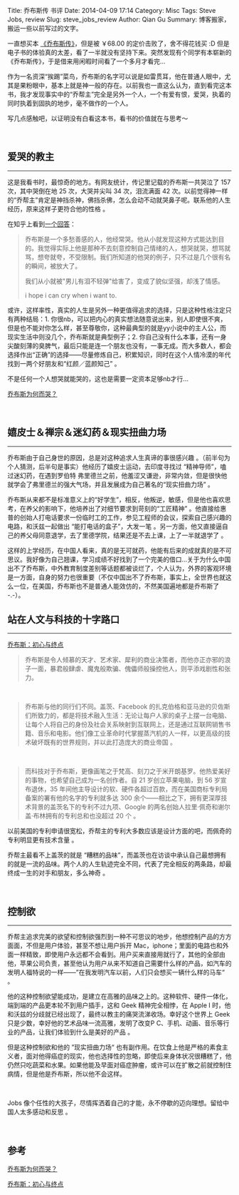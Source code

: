 Title: 乔布斯传 书评
Date: 2014-04-09 17:14
Category: Misc
Tags: Steve Jobs, review
Slug: steve_jobs_review
Author: Qian Gu
Summary: 博客搬家，搬运一些以前写过的文字。 

一直想买本 [《乔布斯传》][jobs]，但是被 ￥68.00 的定价击败了，舍不得花钱买 :D 但是电子书的体验真的太差，看了一半就没有坚持下来。突然发现有个同学有本崭新的《乔布斯传》，于是借来用闲暇时间看了一个多月才看完...

作为一名资深“挨踢”菜鸟，乔布斯的名字可以说是如雷贯耳，他在普通人眼中，尤其是果粉眼中，基本上就是神一般的存在。以前我也一直这么认为，直到看完这本书，我才发现事实中的“乔帮主”完全是另外一个人，一个有爱有恨，爱哭，执着的同时执着到固执的地步，毫不做作的一个人。

写几点感触吧，以证明没有白看这本书，看书的价值就在与思考～

[jobs]: http://book.douban.com/subject/6798611/

<br>

## 爱哭的教主
* * *

这是我看书时，最惊奇的地方。有网友统计，传记里记载的乔布斯一共哭泣了 157 次，其中哭倒在地 25 次，大哭并尖叫 34 次，泪流满面 42 次。以前觉得神一样的“乔帮主”肯定是神挡杀神，佛挡杀佛，怎么会动不动就哭鼻子呢。联系他的人生经历，原来这样子更符合他的性格 。

在知乎上看到[一个回答][zhihu]：

> 乔布斯是一个多愁善感的人，他经常哭。他从小就发现这种方式能达到目的。我觉得实际上他是那种不去刻意控制自己情绪的人，想哭就哭，想骂就骂，想夸就夸，不受限制。我们所知道的他哭的例子，只不过是几个很有名的瞬间，被放大了。
>
> 我们从小就被"男儿有泪不轻弹"给害了，变成了貌似坚强，却浅了情感。
>
> i hope i can cry when i want to.

[zhihu]: http://www.zhihu.com/question/19875002

或许，这样率性，真实的人生是另外一种更值得追求的选择，只是这种性格注定只有两种结局：1. 你很nb，可以把内心的真实想法随意说出来，别人即使很不爽，但是也不能对你怎么样，甚至尊敬你，这种最典型的就是yy小说中的主人公，而现实生活中则没几个，乔布斯就是典型例子；2. 你自己没有什么本事，还有一身尖酸刻薄的臭脾气，最后只能是连一个朋友也没有，一事无成。而大多数人，都会选择作出“正确”的选择——尽量修炼自己，积累知识，同时在这个人情冷漠的年代找到一两个好朋友和“红颜／蓝颜知己” 。

不是任何一个人想哭就能哭的，这也是需要一定资本足够nb才行...

[乔布斯为何而哭？](http://www.ithome.com/html/it/50290.htm)

<br>

## 嬉皮士＆禅宗＆迷幻药＆现实扭曲力场
* * *

乔布斯由于自己身世的原因，总是对这种追求人生真谛的事很感兴趣 。（前半句为个人猜测，后半句是事实）他经历了嬉皮士运动，去印度寻找过 “精神导师”，嗑过迷幻药，在遇到罗伯特 弗里德兰之前，他羞涩又谦逊，非常内敛，但是很快他就学会了弗里德兰的强大气场，并且发展成为自己著名的“现实扭曲力场” 。

乔布斯从来都不是标准意义上的“好学生”，相反，他叛逆，敏感，但是他也喜欢思考，在养父的影响下，他培养出了对细节要求到苛刻的“工匠精神” 。他直接给惠普的创始人打电话要求一份临时工的工作，参见工程师的会议，探索自己感兴趣的电路，和沃兹一起做出 “能打电话的盒子”，大发一笔 。另一方面，他又直接逼自己的养父母同意退学，去了里德学院，结果还是不去上课，上了一半就退学了 。

这样的上学经历，在中国人看来，真的是无可就药，他能有后来的成就真的是不可思议。我好像为自己翘课，学习成绩不好找到了一个完美的借口...关于为什么中国出不了乔布斯，中外教育制度差别等话题都被谈烂了，个人认为，外界的客观环境是一方面，自身的努力也很重要（不仅中国出不了乔布斯，事实上，全世界也就这么一位，在美国，乔布斯也不是普通人能效仿的，不然美国遍地都是乔布斯了 -.-）。

## 站在人文与科技的十字路口
* * *

[乔布斯：初心与终点][blog1]

> 乔布斯是令人倾慕的天才、艺术家、犀利的商业决策者，而他亦正亦邪的浪子一面，暴君般肆虐、魔鬼般欺骗、傀儡师般操控他人，则平添戏剧性和张力。

<br>

> 乔布斯与他的同行们不同。盖茨、Facebook 的扎克伯格和亚马逊的贝佐斯们所致力的，都是将技术融入生活：无论让每户人家的桌子上摆一台电脑、让每个人将自己的身份及社会关系映射到互联网上，还是通过互联网销售书籍、音乐和电影。他们像工业革命时代掌握蒸汽机的人一样，以更高级的技术破坏既有的世界规则，并以此打造庞大的商业帝国 。

<br>

> 而科技对于乔布斯，更像画笔之于梵高、刻刀之于米开朗基罗。他热爱美好的事物，也希望自己成为一名创作者。自 21 岁创立苹果电脑，到 56 岁宣布退休，35 年间他主导设计的软、硬件各超过百款，而在美国商标专利局备案的署有他的名字的专利就多达 300 余个——相比之下，拥有更深厚技术背景的盖茨名下的专利不过九项、Google 的两名创始人拉里·佩奇和谢尔盖·布林拥有的专利总和也没超过 20 个 。

以前美国的专利申请很宽松，乔帮主的专利大多数应该是设计方面的吧，而佩奇的专利明显更有技术含量 。

乔帮主最看不上盖茨的就是 “糟糕的品味”，而盖茨也在访谈中承认自己最想拥有的就是一流的品味。两个人的人生轨迹完全不同，代表了完全相反的两条路，却最终成一生的对手和朋友，多么神奇 。

[blog1]: http://apple4us.com/2011/10/jobs-begin-end.html

<br>

## 控制欲
* * *

乔帮主追求完美的欲望和控制欲强烈到一种不可思议的地步，他想控制产品的方方面面，不但是用户体验，甚至不想让用户拆开 Mac，iphone；里面的电路也和外面一样精致，即使用户永远都不会看到。用户买来直接用就行了，其他的全部由他，苹果公司负责，甚至他认为用户从来不知道自己需要什么样的产品，如汽车的发明人福特说的一样——”在我发明汽车以前，人们只会想买一辆什么样的马车“ 。

他的这种控制欲望能成功，是建立在高雅的品味之上的。这种软件、硬件一体化，端到端的产品更本轮不到用户插手，这和 Geek 精神完全相悖，在 Apple I 时，他和沃兹的分歧就已经出现了，最终以教主的痛哭流涕收场。幸好这个世界上 Geek 只是少数，幸好他的艺术品味一流高雅，发明了改变P C、手机、动画、音乐等行业的产品，让我们体验到什么是美好的产品 。

但是这种控制欲和他的 ”现实扭曲力场“ 也有副作用。在饮食上他是严格的素食主义者，面对他得癌症的现实，他也选择性的忽略，即使后来身体状况很糟糕了，他仍然只吃蔬菜和水果。如果他能及早面对癌症肿瘤，或许可以在扩散之前就控制住病情，但是他是乔布斯，所以他不会这样。

<br>

Jobs 像个任性的大孩子，尽情挥洒着自己的才能，永不停歇的迈向理想。留给中国人太多感动和反思 。

<br>

## 参考

[乔布斯为何而哭？](http://www.ithome.com/html/it/50290.htm)

[乔布斯：初心与终点][blog1]
